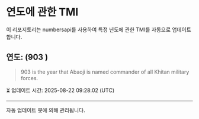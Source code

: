 
# 연도에 관한 TMI

이 리포지토리는 numbersapi를 사용하여 특정 년도에 관한 TMI를 자동으로 업데이트합니다.

## 연도: (903 )
> 903 is the year that Abaoji is named commander of all Khitan military forces.

⏳ 업데이트 시간: 2025-08-22 09:28:02 (UTC)

---
자동 업데이트 봇에 의해 관리됩니다.
